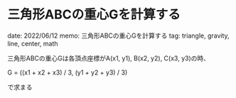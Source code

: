 # 三角形ABCの重心Gを計算する

date: 2022/06/12
memo: 三角形ABCの重心Gを計算する
tag: triangle, gravity, line, center, math

三角形ABCの重心Gは各頂点座標がA(x1, y1), B(x2, y2), C(x3, y3)の時、

G = ((x1 + x2 + x3) / 3, (y1 + y2 + y3) / 3)

で求まる
